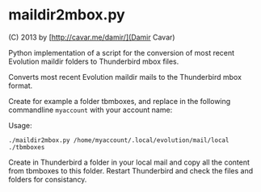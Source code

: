 maildir2mbox.py
===============

(C) 2013 by [http://cavar.me/damir/](Damir Cavar)


Python implementation of a script for the conversion of most recent Evolution maildir folders to Thunderbird mbox files.

Converts most recent Evolution maildir mails to the Thunderbird mbox format.

Create for example a folder tbmboxes, and replace in the following commandline ``myaccount`` with your account name:

Usage:


``./maildir2mbox.py /home/myaccount/.local/evolution/mail/local ./tbmboxes``


Create in Thunderbird a folder in your local mail and copy all the content from tbmboxes to this folder. Restart Thunderbird and check the files and folders for consistancy.
